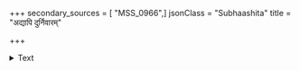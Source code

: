 +++
secondary_sources = [ "MSS_0966",]
jsonClass = "Subhaashita"
title = "अद्यापि दुर्निवारम्"

+++

<details><summary>Text</summary>

अद्यापि दुर्निवारं स्तुतिकन्या भजति कौमारम्।  
मद्भ्यो न रोचते सा- ऽसन्तोऽप्यस्यै न रोचन्ते॥
</details>
